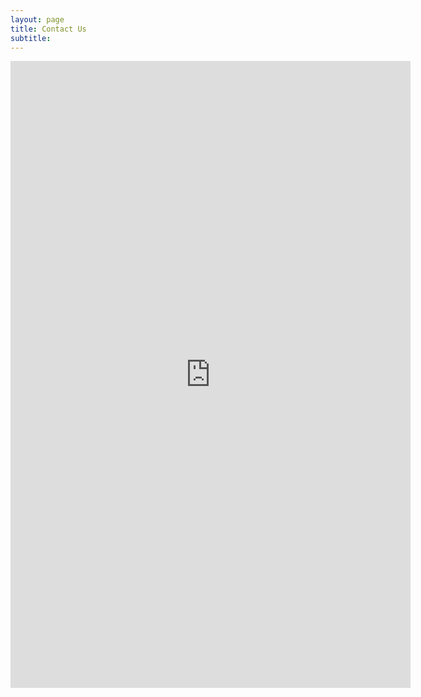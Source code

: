 ```yaml
---
layout: page
title: Contact Us
subtitle:
---
```

<p align="center">
     <iframe src="https://docs.google.com/forms/d/e/1FAIpQLScuYVqLed-J7IGPKO5uVYLlO2uQ_d5tmoBsvYmODnHedLeKZg/viewform?embedded=true" width="640" height="1003" frameborder="0" marginheight="0" marginwidth="0">Loading…</iframe>
</p>
      
      
